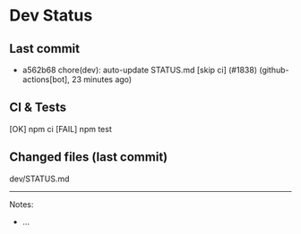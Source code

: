 # Dev Status

## Last commit
- a562b68 chore(dev): auto-update STATUS.md [skip ci] (#1838) (github-actions[bot], 23 minutes ago)
## CI & Tests
[OK] npm ci
[FAIL] npm test

## Changed files (last commit)
dev/STATUS.md

---
Notes:
- ...
